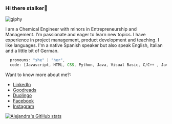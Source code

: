 ### Hi there stalker👋


![giphy](https://user-images.githubusercontent.com/13011258/138346259-f515fe77-2265-4efc-aae1-8dda29bd3350.gif)

I am a Chemical Engineer with minors in Entrepreneurship and Management. I'm passionate and eager to learn new topics. I have experience in project management, product development and teaching. 
I like languages. I'm a native Spanish speaker but also speak English, Italian and a little bit of German. 

```js const thai = {
  pronouns: "she" | "her",
  code: [Javascript, HTML, CSS, Python, Java, Visual Basic, C/C++ , Java]
```

Want to know more about me?:

- [LinkedIn](https://www.linkedin.com/in/alejandradiazr/)
- [Goodreads](https://www.goodreads.com/alejadzr)
- [Duolingo](https://www.duolingo.com/profile/ale.diaz.5)
- [Facebook](https://www.facebook.com/alejandra.diazrojas1/)
- [Instagram](https://www.instagram.com/alejadzr/)


[![Alejandra's GitHub stats](https://github-readme-stats.vercel.app/api?username=alejadzr)](https://github.com/anuraghazra/github-readme-stats)




<!--
**alejadzr/alejadzr** is a ✨ _special_ ✨ repository because its `README.md` (this file) appears on your GitHub profile.

Here are some ideas to get you started:

- 🔭 I’m currently working on ...
- 🌱 I’m currently learning ...
- 👯 I’m looking to collaborate on ...
- 🤔 I’m looking for help with ...
- 💬 Ask me about ...
- 📫 How to reach me: ...
- 😄 Pronouns: ...
- ⚡ Fun fact: ...
-->
